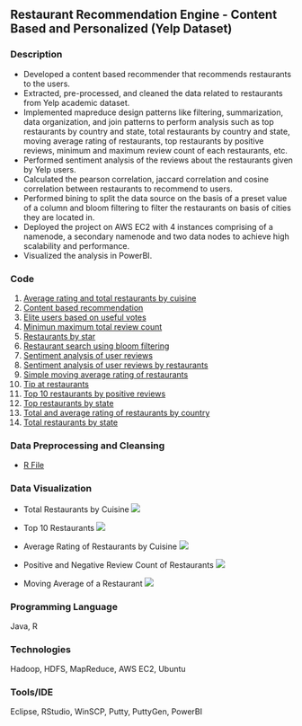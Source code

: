 ## Restaurant Recommendation Engine - Content Based and Personalized (Yelp Dataset)

### Description
* Developed a content based recommender that recommends restaurants to the users.
* Extracted, pre-processed, and cleaned the data related to restaurants from Yelp academic dataset.
* Implemented mapreduce design patterns like filtering, summarization, data organization, and join patterns to perform analysis such as top restaurants by country and state, total restaurants by country and state, moving average rating of restaurants, top restaurants by positive reviews, minimum and maximum review count of each restaurants, etc.
* Performed sentiment analysis of the reviews about the restaurants given by Yelp users.
* Calculated the pearson correlation, jaccard correlation and cosine correlation between restaurants to recommend to users.
* Performed bining to split the data source on the basis of a preset value of a column and bloom filtering to filter the restaurants on basis of cities they are located in.
* Deployed the project on AWS EC2 with 4 instances comprising of a namenode, a secondary namenode and two data nodes to achieve high scalability and performance.
* Visualized the analysis in PowerBI.

### Code
1. [Average rating and total restaurants by cuisine](https://github.com/agrawal-priyank/Restaurant-Recommender-System-AWS-Hadoop-MapReduce/tree/master/RestaurantRecommenderSystem/src/edu/neu/averageratingandtotalrestaurantsbycuisine)
2. [Content based recommendation](https://github.com/agrawal-priyank/Restaurant-Recommender-System-AWS-Hadoop-MapReduce/tree/master/RestaurantRecommenderSystem/src/edu/neu/contentbasedrecommendation)
3. [Elite users based on useful votes](https://github.com/agrawal-priyank/Restaurant-Recommender-System-AWS-Hadoop-MapReduce/tree/master/RestaurantRecommenderSystem/src/edu/neu/eliteusersbasedonusefulvotes)
4. [Minimun maximum total review count](https://github.com/agrawal-priyank/Restaurant-Recommender-System-AWS-Hadoop-MapReduce/tree/master/RestaurantRecommenderSystem/src/edu/neu/minmaxtotalreviewcount)
5. [Restaurants by star](https://github.com/agrawal-priyank/Restaurant-Recommender-System-AWS-Hadoop-MapReduce/tree/master/RestaurantRecommenderSystem/src/edu/neu/restaurantsbystar)
6. [Restaurant search using bloom filtering](https://github.com/agrawal-priyank/Restaurant-Recommender-System-AWS-Hadoop-MapReduce/tree/master/RestaurantRecommenderSystem/src/edu/neu/restaurantsearchusingbloomfiltering)
7. [Sentiment analysis of user reviews](https://github.com/agrawal-priyank/Restaurant-Recommender-System-AWS-Hadoop-MapReduce/tree/master/RestaurantRecommenderSystem/src/edu/neu/sentimentanalysisofuserreviews)
8. [Sentiment analysis of user reviews by restaurants](https://github.com/agrawal-priyank/Restaurant-Recommender-System-AWS-Hadoop-MapReduce/tree/master/RestaurantRecommenderSystem/src/edu/neu/sentimentanalysisofuserreviewsbyrestaurants)
9. [Simple moving average rating of restaurants](https://github.com/agrawal-priyank/Restaurant-Recommender-System-AWS-Hadoop-MapReduce/tree/master/RestaurantRecommenderSystem/src/edu/neu/simplemovingaverageratingofrestaurants)
10. [Tip at restaurants](https://github.com/agrawal-priyank/Restaurant-Recommender-System-AWS-Hadoop-MapReduce/tree/master/RestaurantRecommenderSystem/src/edu/neu/tipatrestaurants)
11. [Top 10 restaurants by positive reviews](https://github.com/agrawal-priyank/Restaurant-Recommender-System-AWS-Hadoop-MapReduce/tree/master/RestaurantRecommenderSystem/src/edu/neu/top10restaurantsbypositivereviews)
12. [Top restaurants by state](https://github.com/agrawal-priyank/Restaurant-Recommender-System-AWS-Hadoop-MapReduce/tree/master/RestaurantRecommenderSystem/src/edu/neu/toprestaurantsbystate)
13. [Total and average rating of restaurants by country](https://github.com/agrawal-priyank/Restaurant-Recommender-System-AWS-Hadoop-MapReduce/tree/master/RestaurantRecommenderSystem/src/edu/neu/totalandaverageratingofrestaurantsbycountry)
14. [Total restaurants by state](https://github.com/agrawal-priyank/Restaurant-Recommender-System-AWS-Hadoop-MapReduce/tree/master/RestaurantRecommenderSystem/src/edu/neu/totalrestaurantsbystate)

### Data Preprocessing and Cleansing
* [R File]()

### Data Visualization
* Total Restaurants by Cuisine
![](https://github.com/agrawal-priyank/Restaurant-Recommender-System-AWS-Hadoop-MapReduce/blob/master/charts/total-number-of-restaurants-by-cuisine.JPG?raw=true)

* Top 10 Restaurants
![](https://github.com/agrawal-priyank/Restaurant-Recommender-System-AWS-Hadoop-MapReduce/blob/master/charts/top-10-restaurants.JPG?raw=true)

* Average Rating of Restaurants by Cuisine
![](https://github.com/agrawal-priyank/Restaurant-Recommender-System-AWS-Hadoop-MapReduce/blob/master/charts/average-rating-of-restaurants-by-cuisine.JPG?raw=true)

* Positive and Negative Review Count of Restaurants
![](https://github.com/agrawal-priyank/Restaurant-Recommender-System-AWS-Hadoop-MapReduce/blob/master/charts/positive-negative-review-count-of-restaurants.JPG?raw=true)

* Moving Average of a Restaurant
![](https://github.com/agrawal-priyank/Restaurant-Recommender-System-AWS-Hadoop-MapReduce/blob/master/charts/yearly-moving-average-of-a-restaurant.JPG?raw=true)

### Programming Language
Java, R

### Technologies
Hadoop, HDFS, MapReduce, AWS EC2, Ubuntu

### Tools/IDE
Eclipse, RStudio, WinSCP, Putty, PuttyGen, PowerBI
